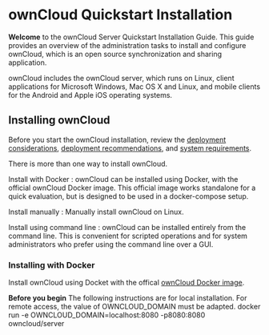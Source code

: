 # ownCloud Quickstart Installation

**Welcome** to the ownCloud Server Quickstart Installation Guide. This guide provides an overview
of the administration tasks to install and configure ownCloud, which is an open source
synchronization and sharing application.  

ownCloud includes the ownCloud server, which runs on Linux, client applications for Microsoft
Windows, Mac OS X and Linux, and mobile clients for the Android and Apple iOS operating
systems.

## Installing ownCloud

Before you start the ownCloud installation, review the [deployment considerations](https://doc.owncloud.com/server/10.5/admin_manual/installation/deployment_considerations.html), [deployment
recommendations](https://doc.owncloud.com/server/10.5/admin_manual/installation/deployment_recommendations.html), and [system requirements](https://doc.owncloud.com/server/10.5/admin_manual/installation/system_requirements.html). 

There is more than one way to install ownCloud.

Install with Docker
: ownCloud can be installed using Docker, with the official ownCloud Docker image. This official
image works standalone for a quick evaluation, but is designed to be used in a docker-compose
setup.

Install manually
: Manually install ownCloud on Linux.

Install using command line
: ownCloud can be installed entirely from the command line. This is convenient for scripted
operations and for system administrators who prefer using the command line over a GUI.


### Installing with Docker

Install ownCloud using Docket with the offical [ownCloud Docker image](https://hub.docker.com/r/owncloud/server/tags).

**Before you begin**
The following instructions are for local installation. For remote access, the value of
OWNCLOUD_DOMAIN must be adapted.
    docker run -e OWNCLOUD_DOMAIN=localhost:8080 -p8080:8080
owncloud/server
